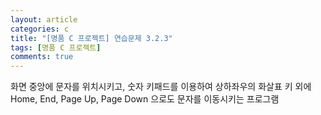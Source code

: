```yaml
---
layout: article
categories: c
title: "[명품 C 프로젝트] 연습문제 3.2.3"
tags: [명품 C 프로젝트]
comments: true
---
```


화면 중앙에 문자를 위치시키고, 숫자 키패드를 이용하여 상하좌우의 화살표 키 외에 Home, End, Page Up, Page Down 으로도 문자를 이동시키는 프로그램

<script src="https://gist.github.com/junbly/e031c404cea957b5fa47c5f57e743525.js"></script>
